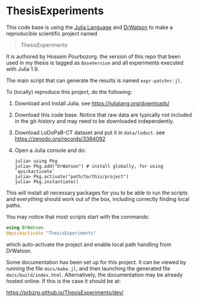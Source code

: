 # ThesisExperiments

This code base is using the [Julia Language](https://julialang.org/) and
[DrWatson](https://juliadynamics.github.io/DrWatson.jl/stable/)
to make a reproducible scientific project named

> ThesisExperiments

It is authored by Hossein Pourbozorg. the version of this repo that been used in my thesis is tagged as `BaseVersion` and all experiments executed with Julia 1.9.

The main script that can generate the results is named `expr-patchnr.jl`.

To (locally) reproduce this project, do the following:

 1. Download and install Julia. see https://julialang.org/downloads/

 2. Download this code base. Notice that raw data are typically not included in the
    git-history and may need to be downloaded independently.

 3. Download LoDoPaB-CT dataset and put it in `data/lodoct`. see https://zenodo.org/records/3384092

 4. Open a Julia console and do:

    ```
    julia> using Pkg
    julia> Pkg.add("DrWatson") # install globally, for using `quickactivate`
    julia> Pkg.activate("path/to/this/project")
    julia> Pkg.instantiate()
    ```

This will install all necessary packages for you to be able to run the scripts and
everything should work out of the box, including correctly finding local paths.

You may notice that most scripts start with the commands:

```julia
using DrWatson
@quickactivate "ThesisExperiments"
```

which auto-activate the project and enable local path handling from DrWatson.

Some documentation has been set up for this project. It can be viewed by
running the file `docs/make.jl`, and then launching the generated file
`docs/build/index.html`.
Alternatively, the documentation may be already hosted online.
If this is the case it should be at:

https://prbzrg.github.io/ThesisExperiments/dev/

